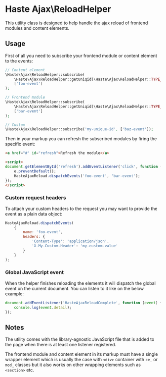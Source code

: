 # Haste Ajax\ReloadHelper

This utility class is designed to help handle the ajax reload of frontend modules and content elements.  


## Usage

First of all you need to subscribe your frontend module or content element to the events: 

```php
// Content element
\Haste\Ajax\ReloadHelper::subscribe(
    \Haste\Ajax\ReloadHelper::getUniqid(\Haste\Ajax\ReloadHelper::TYPE_CONTENT, $this->id),
    ['foo-event']
);

// Frontend module
\Haste\Ajax\ReloadHelper::subscribe(
    \Haste\Ajax\ReloadHelper::getUniqid(\Haste\Ajax\ReloadHelper::TYPE_MODULE, $this->id),
    ['bar-event']
);

// Custom
\Haste\Ajax\ReloadHelper::subscribe('my-unique-id', ['baz-event']);
```

Then in your markup you can refresh the subscribed modules by firing the specific event:

```html
<a href="#" id="refresh">Refresh the module</a>

<script>
document.getElementById('refresh').addEventListener('click', function (e) {
    e.preventDefault();
    HasteAjaxReload.dispatchEvents('foo-event', 'bar-event');
});
</script>
```

### Custom request headers

To attach your custom headers to the request you may want to provide the event as a plain data object:

```js
HasteAjaxReload.dispatchEvents(
    {
        name: 'foo-event', 
        headers: {
            'Content-Type': 'application/json',
            'X-My-Custom-Header': 'my-custom-value'
        }
    }
);
```

### Global JavaScript event

When the helper finishes reloading the elements it will dispatch the global event
on the current document. You can listen to it like on the below example:  

```js
document.addEventListener('HasteAjaxReloadComplete', function (event) {
    console.log(event.detail);
});
```


## Notes

The utility comes with the library-agnostic JavaScript file that is added to the page
when there is at least one listener registered. 

The frontend module and content element in its markup must have a single wrapper element
which is usually the case with `<div>` container with `ce_` or `mod_` classes
but it also works on other wrapping elements such as `<section>` etc.
